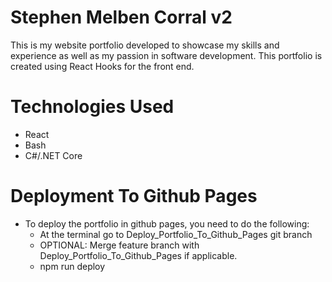 # Stephen Melben Corral v2
This is my website portfolio developed to showcase my skills and experience as well as my passion in software development. This portfolio is created using React Hooks for the front end.

# Technologies Used
- React
- Bash
- C#/.NET Core

# Deployment To Github Pages
- To deploy the portfolio in github pages, you need to do the following:
    - At the terminal go to Deploy_Portfolio_To_Github_Pages git branch
    - OPTIONAL: Merge feature branch with Deploy_Portfolio_To_Github_Pages if applicable.
    - npm run deploy
